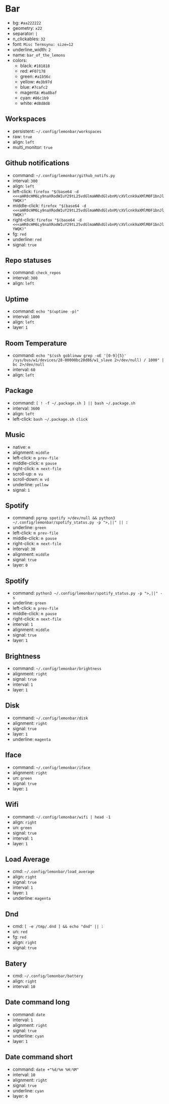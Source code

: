 # Bar
- bg: `#aa222222`
- geometry: `x22`
- separator: ` | `
- n_clickables: `32`
- font: `Misc Termsynu: size=12`
- underline_width: `2`
- name: `bar_of_the_lemons`
- colors:
  - black: `#181818`
  - red: `#F07178`
  - green: `#a1b56c`
  - yellow: `#e3b97d`
  - blue: `#7cafc2`
  - magenta: `#ba8baf`
  - cyan: `#86c1b9`
  - white: `#d8d8d8`


## Workspaces
- persistent: `~/.config/lemonbar/workspaces`
- raw: `true`
- align: `left`
- multi_monitor: `true`

## Github notifications
- command: `~/.config/lemonbar/github_notifs.py`
- interval: `300`
- align: `left`
- left-click: `firefox "$(base64 -d <<<aHR0cHM6Ly9naXRodWIuY29tL25vdGlmaWNhdGlvbnM/cXVlcnk9aXMlM0F1bnJlYWQK)"`
- middle-click: `firefox "$(base64 -d <<<aHR0cHM6Ly9naXRodWIuY29tL25vdGlmaWNhdGlvbnM/cXVlcnk9aXMlM0F1bnJlYWQK)"`
- right-click: `firefox "$(base64 -d <<<aHR0cHM6Ly9naXRodWIuY29tL25vdGlmaWNhdGlvbnM/cXVlcnk9aXMlM0F1bnJlYWQK)"`
- fg: `red`
- underline: `red`
- signal: `true`

## Repo statuses
- command: `check_repos`
- interval: `300`
- align: `left`

## Uptime
- command: `echo "$(uptime -p)"`
- interval: `1800`
- align: `left`
- layer: `1`

## Room Temperature
- command: `echo "$(ssh goblinww grep -oE '[0-9]{5}' /sys/bus/w1/devices/28-00000bc20d86/w1_slave 2>/dev/null) / 1000" | bc 2>/dev/null`
- interval: `60`
- align: `left`

## Package
- command: `[ ! -f ~/.package.sh ] || bash ~/.package.sh`
- interval: `3600`
- align: `left`
- left-click: `bash ~/.package.sh click`

## Music
- native: `m`
- alignment: `middle`
- left-click: `m prev-file`
- middle-click: `m pause`
- right-click: `m next-file`
- scroll-up: `m vu`
- scroll-down: `m vd`
- underline: `yellow`
- signal: `1`


## Spotify
- command: `pgrep spotify >/dev/null && python3 ~/.config/lemonbar/spotify_status.py -p ">,||" || :`
- underline: `green`
- left-click: `m prev-file`
- middle-click: `m pause`
- right-click: `m next-file`
- interval: `30`
- alignment: `middle`
- signal: `true`
- layer: `0`

## Spotify
- command: `python3 ~/.config/lemonbar/spotify_status.py -p ">,||" -s`
- underline: `green`
- left-click: `m prev-file`
- middle-click: `m pause`
- right-click: `m next-file`
- interval: `1`
- alignment: `middle`
- signal: `true`
- layer: `1`

## Brightness
- command: `~/.config/lemonbar/brightness`
- alignment: `right`
- signal: `true`
- interval: `1`
- layer: `1`

## Disk
- command: `~/.config/lemonbar/disk`
- alignment: `right`
- signal: `true`
- layer: `1`
- underline: `magenta`

## Iface
- command: `~/.config/lemonbar/iface`
- alignment: `right`
- un: `green`
- signal: `true`
- layer: `1`

## Wifi
- command: `~/.config/lemonbar/wifi | head -1`
- align: `right`
- un: `green`
- signal: `true`
- interval: `1`
- layer: `1`

## Load Average
- cmd: `~/.config/lemonbar/load_average`
- align: `right`
- signal: `true`
- interval: `1`
- layer: `1`
- underline: `magenta`

## Dnd
- cmd: `[ -e /tmp/.dnd ] && echo "dnd" || :`
- un: `red`
- fg: `red`
- align: `right`
- signal: `true`

## Batery
- cmd: `~/.config/lemonbar/battery`
- align: `right`
- interval: `10`

## Date command long
- command: `date`
- interval: `1`
- alignment: `right`
- signal: `true`
- underline: `cyan`
- layer: `1`

## Date command short
- command: `date +"%d/%m %H:%M"`
- interval: `10`
- alignment: `right`
- signal: `true`
- underline: `cyan`
- layer: `0`

